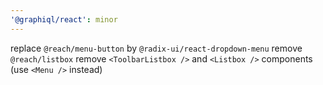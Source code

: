 ```yaml
---
'@graphiql/react': minor
---
```


replace `@reach/menu-button` by `@radix-ui/react-dropdown-menu`
remove `@reach/listbox`
remove `<ToolbarListbox />` and `<Listbox />` components (use `<Menu />` instead)
